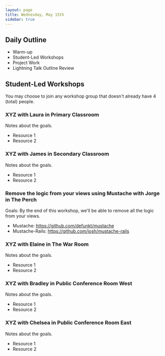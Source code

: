 ```yaml
---
layout: page
title: Wednesday, May 15th
sidebar: true
---
```


## Daily Outline

* Warm-up
* Student-Led Workshops
* Project Work
* Lightning Talk Outline Review

## Student-Led Workshops

You may choose to join any workshop group that doesn't already have 4 (total) people.

### XYZ with Laura in Primary Classroom

Notes about the goals.

* Resource 1
* Resource 2

### XYZ with James in Secondary Classroom

Notes about the goals.

* Resource 1
* Resource 2

### Remove the logic from your views using Mustache with Jorge in The Perch

Goals: By the end of this workshop, we'll be able to remove all the logic from your views.

* Mustache: https://github.com/defunkt/mustache
* Mustache-Rails: https://github.com/josh/mustache-rails

### XYZ with Elaine in The War Room

Notes about the goals.

* Resource 1
* Resource 2

### XYZ with Bradley in Public Conference Room West

Notes about the goals.

* Resource 1
* Resource 2

### XYZ with Chelsea in Public Conference Room East

Notes about the goals.

* Resource 1
* Resource 2

